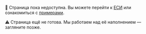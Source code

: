  
🔗 Страница пока недоступна.
Вы можете перейти к [ЕСИ](/sys) или ознакомиться с [примерами](/example).

 
⚠️ Страница ещё не готова.
Мы работаем над её наполнением — загляните позже.